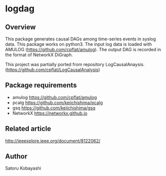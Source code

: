 # logdag

## Overview

This package generates causal DAGs among time-series events in syslog data.
This package works on python3.
The input log data is loaded with AMULOG (https://github.com/cpflat/amulog).
The output DAG is recorded in the format of NetworkX DiGraph.

This project was partially ported from repository LogCausalAnaysis.
(https://github.com/cpflat/LogCausalAnalysis)

## Package requirements

* amulog https://github.com/cpflat/amulog
* pcalg https://github.com/keiichishima/pcalg
* gsq https://github.com/keiichishima/gsq
* NetworkX https://networkx.github.io

## Related article

http://ieeexplore.ieee.org/document/8122062/

## Author

Satoru Kobayashi


